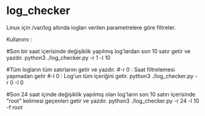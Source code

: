# log_checker
Linux için /var/log altında logları verilen parametrelere göre filtreler.

Kullanımı : 

#Son bir saat içerisinde değişiklik yapılmış log'lardan son 10 satır getir ve yazdır.
python3 ./log_checker.py -r 1 -l 10 

#Tüm logların tüm satırlarını getir ve yazdır.
#-r 0 : Saat filtrelemesi yapmadan getir
#-l 0 : Log'un tüm içeriğini getir.
python3 ./log_checker.py -r 0 -l 0

#Son 24 saat içinde değişiklik yapılmış olan log'ların son 10 satırı içerisinde "root" kelimesi geçenleri getir ve yazdır.
python3 ./log_checker.py -r 24 -l 10 -f root 


